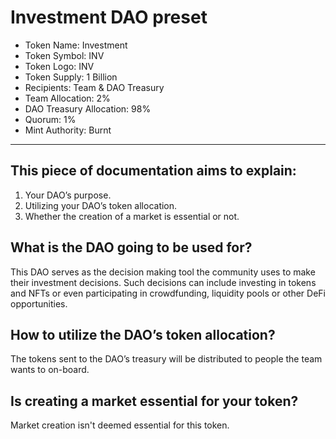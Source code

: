# Investment DAO preset

- Token Name: Investment
- Token Symbol: INV
- Token Logo: INV
- Token Supply: 1 Billion
- Recipients: Team & DAO Treasury
- Team Allocation: 2%
- DAO Treasury Allocation: 98%
- Quorum: 1%
- Mint Authority: Burnt

---

## This piece of documentation aims to explain: 

1. Your DAO’s purpose.
2. Utilizing your DAO’s token allocation.
3. Whether the creation of a market is essential or not.

## What is the DAO going to be used for?

This DAO serves as the decision making tool the community uses to make their investment decisions. Such decisions can include investing in tokens and NFTs or even participating in crowdfunding, liquidity pools or other DeFi opportunities.

## How to utilize the DAO’s token allocation?

The tokens sent to the DAO’s treasury will be distributed to people the team wants to on-board.

## Is creating a market essential for your token?

Market creation isn't deemed essential for this token.

